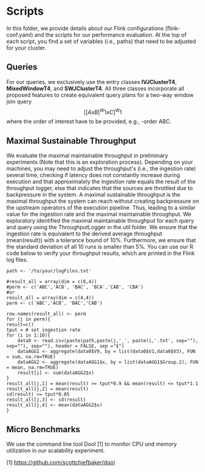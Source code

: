 # Scripts

In this folder, we provide details about our Flink configurations (flink-conf.yaml) and the scripts for our performance evaluation. 
At the top of each script, you find a set of variables (i.e., paths) that need to be adjusted for your cluster.

## Queries
For our queries, we exclusively use the entry classes **IVJClusterT4**, **MixedWindowT4**, and **SWJClusterT4**.
All three classes incorporate all proposed features to create equivalent query plans for a two-way window join query
$$[[A x B]^W1 x C ]^W1$$ where the order of interest have to be provided, e.g., -order ABC. 

## Maximal Sustainable Throughput
We evaluate the maximal maintainable throughput in preliminary experiments (Note that this is an exploration process). Depending on your machines, 
you may need to adjust the throughput's (i.e., the ingestion rate) several time, checking if latency does not constantly increase during execution and that 
approximately the ingestion rate equals the result of the throughput logger, else that indicates that the sources are throttled due to 
backpressure in the system. 
A maximal sustainable throughput is the maximal throughput the system can reach without creating backpressure on the upstream operators of the execution pipeline.
Thus, leading to a similar value for the ingestion rate and the maximal maintainable throughput. We exploratory identified the maximal maintainable throughput for each query and query using the ThroughputLogger in the util folder.
We ensure that the ingestion rate is equivalent to the derived average throughput (mean(result)) with a tolerance bound of 10%. 
Furthermore, we ensure that the standard deviation of all 10 runs is smaller than 5%. 
You can use our R code below to verify your throughput results, which are printed in the Flink log files. 
```
path <- '/to/your/logFiles.txt'

#result_all = array(dim = c(6,4))
#perm <- c('ABC','ACB', 'BAC', 'BCA','CAB', 'CBA')
#or
result_all = array(dim = c(4,4))
perm <- c('ABC','ACB', 'BAC','CAB')

row.names(result_all) <- perm
for (j in perm){
result=c()
tput = # set ingestion rate
for (i in 1:10){
    data0 <- read.csv(paste(path,paste(j,'_', paste(i,'.txt', sep=""), sep=""), sep=""), header = FALSE, sep ="$")
    dataAGG1 <- aggregate(data0$V9, by = list(data0$V1,data0$V3), FUN = sum, na.rm=TRUE)
    dataAGG2 <- aggregate(dataAGG1$x, by = list(dataAGG1$Group.2), FUN = mean, na.rm=TRUE)
    result[i] <- sum(dataAGG2$x)
}
result_all[j,1] = mean(result) >= tput*0.9 && mean(result) <= tput*1.1
result_all[j,2] = mean(result)
sd(result) <= tput*0.05
result_all[j,3] <- sd(result)
result_all[j,4] <- mean(dataAGG2$x)
}
``` 

## Micro Benchmarks
We use the command line tool Dool [1] to monitor CPU und memory utilization in our scalability experiment. 

[1] https://github.com/scottchiefbaker/dool

